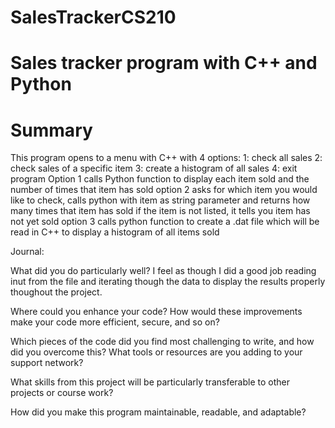 # SalesTrackerCS210

# Sales tracker program with C++ and Python

# Summary
This program opens to a menu with C++ with 4 options:
  1: check all sales
  2: check sales of a specific item
  3: create a histogram of all sales
  4: exit program
Option 1 calls Python function to display each item sold and the number of times that item has sold
option 2 asks for which item you would like to check, calls python with item as string parameter and returns how many times that item has sold
  if the item is not listed, it tells you item has not yet sold
option 3 calls python function to create a .dat file which will be read in C++ to display a histogram of all items sold

Journal:

What did you do particularly well?
  I feel as though I did a good job reading inut from the file and iterating though the data to display the results properly thoughout the project.
  
Where could you enhance your code? How would these improvements make your code more efficient, secure, and so on?
  
  
Which pieces of the code did you find most challenging to write, and how did you overcome this? What tools or resources are you adding to your support network?
  
  
What skills from this project will be particularly transferable to other projects or course work?
  
  
How did you make this program maintainable, readable, and adaptable?
  

